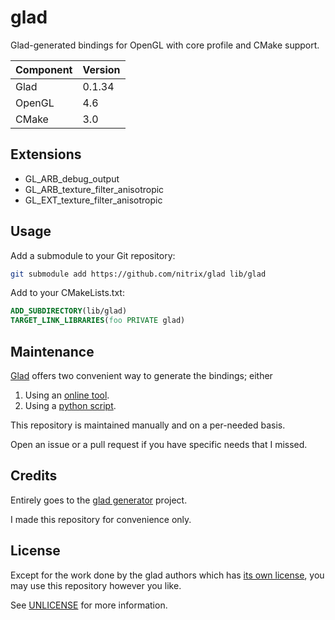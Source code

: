 # glad

Glad-generated bindings for OpenGL with core profile and CMake support.

| Component  | Version   |
|------------|-----------|
| Glad       |    0.1.34 |
| OpenGL     |       4.6 |
| CMake      |       3.0 |


## Extensions

* GL_ARB_debug_output
* GL_ARB_texture_filter_anisotropic
* GL_EXT_texture_filter_anisotropic

## Usage

Add a submodule to your Git repository:
```bash
git submodule add https://github.com/nitrix/glad lib/glad
```

Add to your CMakeLists.txt:
```cmake
ADD_SUBDIRECTORY(lib/glad)
TARGET_LINK_LIBRARIES(foo PRIVATE glad)
```

## Maintenance

[Glad](https://github.com/Dav1dde/glad) offers two convenient way to generate the bindings; either

1. Using an [online tool](https://glad.dav1d.de).
2. Using a [python script](https://github.com/Dav1dde/glad/blob/master/setup.py).

This repository is maintained manually and on a per-needed basis.

Open an issue or a pull request if you have specific needs that I missed.

## Credits

Entirely goes to the [glad generator](https://github.com/Dav1dde/glad) project.  

I made this repository for convenience only.

## License

Except for the work done by the glad authors which has [its own license](https://github.com/Dav1dde/glad/blob/master/LICENSE),
you may use this repository however you like.

See [UNLICENSE](UNLICENSE) for more information.

